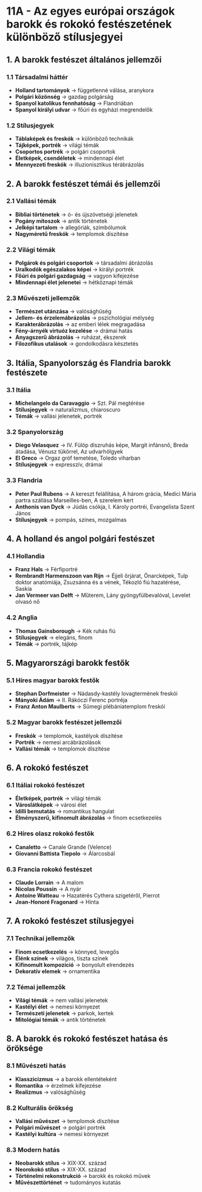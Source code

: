 # 11A - Az egyes európai országok barokk és rokokó festészetének különböző stílusjegyei

## 1. A barokk festészet általános jellemzői

### 1.1 Társadalmi háttér
- **Holland tartományok** → függetlenné válása, aranykora
- **Polgári közönség** → gazdag polgárság
- **Spanyol katolikus fennhatóság** → Flandriában
- **Spanyol királyi udvar** → főúri és egyházi megrendelők

### 1.2 Stílusjegyek
- **Táblaképek és freskók** → különböző technikák
- **Tájképek, portrék** → világi témák
- **Csoportos portrék** → polgári csoportok
- **Életképek, csendéletek** → mindennapi élet
- **Mennyezeti freskók** → illuzionisztikus térábrázolás

## 2. A barokk festészet témái és jellemzői

### 2.1 Vallási témák
- **Bibliai történetek** → ó- és újszövetségi jelenetek
- **Pogány mítoszok** → antik történetek
- **Jelképi tartalom** → allegóriák, szimbólumok
- **Nagyméretű freskók** → templomok díszítése

### 2.2 Világi témák
- **Polgárok és polgári csoportok** → társadalmi ábrázolás
- **Uralkodók egészalakos képei** → királyi portrék
- **Főúri és polgári gazdagság** → vagyon kifejezése
- **Mindennapi élet jelenetei** → hétköznapi témák

### 2.3 Művészeti jellemzők
- **Természet utánzása** → valósághűség
- **Jellem- és érzelemábrázolás** → pszichológiai mélység
- **Karakterábrázolás** → az emberi lélek megragadása
- **Fény-árnyék virtuóz kezelése** → drámai hatás
- **Anyagszerű ábrázolás** → ruházat, ékszerek
- **Filozofikus utalások** → gondolkodásra késztetés

## 3. Itália, Spanyolország és Flandria barokk festészete

### 3.1 Itália
- **Michelangelo da Caravaggio** → Szt. Pál megtérése
- **Stílusjegyek** → naturalizmus, chiaroscuro
- **Témák** → vallási jelenetek, portrék

### 3.2 Spanyolország
- **Diego Velasquez** → IV. Fülöp díszruhás képe, Margit infánsnő, Breda átadása, Vénusz tükörrel, Az udvarhölgyek
- **El Greco** → Orgaz gróf temetése, Toledo viharban
- **Stílusjegyek** → expresszív, drámai

### 3.3 Flandria
- **Peter Paul Rubens** → A kereszt felállítása, A három grácia, Medici Mária partra szállása Marseilles-ben, A szerelem kert
- **Anthonis van Dyck** → Júdás csókja, I. Károly portréi, Evangelista Szent János
- **Stílusjegyek** → pompás, színes, mozgalmas

## 4. A holland és angol polgári festészet

### 4.1 Hollandia
- **Franz Hals** → Férfiportré
- **Rembrandt Harmenszoon van Rijn** → Éjjeli őrjárat, Önarcképek, Tulp doktor anatómiája, Zsuzsánna és a vének, Tékozló fiú hazatérése, Saskia
- **Jan Vermeer van Delft** → Műterem, Lány gyöngyfülbevalóval, Levelet olvasó nő

### 4.2 Anglia
- **Thomas Gainsborough** → Kék ruhás fiú
- **Stílusjegyek** → elegáns, finom
- **Témák** → portrék, tájkép

## 5. Magyarországi barokk festők

### 5.1 Híres magyar barokk festők
- **Stephan Dorfmeister** → Nádasdy-kastély lovagtermének freskói
- **Mányoki Ádám** → II. Rákóczi Ferenc portréja
- **Franz Anton Maulberts** → Sümegi plébániatemplom freskói

### 5.2 Magyar barokk festészet jellemzői
- **Freskók** → templomok, kastélyok díszítése
- **Portrék** → nemesi arcábrázolások
- **Vallási témák** → templomok díszítése

## 6. A rokokó festészet

### 6.1 Itáliai rokokó festészet
- **Életképek, portrék** → világi témák
- **Városlátképek** → városi élet
- **Idilli bemutatás** → romantikus hangulat
- **Élményszerű, kifinomult ábrázolás** → finom ecsetkezelés

### 6.2 Híres olasz rokokó festők
- **Canaletto** → Canale Grande (Velence)
- **Giovanni Battista Tiepolo** → Álarcosbál

### 6.3 Francia rokokó festészet
- **Claude Lorrain** → A malom
- **Nicolas Poussin** → A nyár
- **Antoine Watteau** → Hazatérés Cythera szigetéről, Pierrot
- **Jean-Honoré Fragonard** → Hinta

## 7. A rokokó festészet stílusjegyei

### 7.1 Technikai jellemzők
- **Finom ecsetkezelés** → könnyed, levegős
- **Élénk színek** → világos, tiszta színek
- **Kifinomult kompozíció** → bonyolult elrendezés
- **Dekoratív elemek** → ornamentika

### 7.2 Témai jellemzők
- **Világi témák** → nem vallási jelenetek
- **Kastélyi élet** → nemesi környezet
- **Természeti jelenetek** → parkok, kertek
- **Mitológiai témák** → antik történetek

## 8. A barokk és rokokó festészet hatása és öröksége

### 8.1 Művészeti hatás
- **Klasszicizmus** → a barokk ellentéteként
- **Romantika** → érzelmek kifejezése
- **Realizmus** → valósághűség

### 8.2 Kulturális örökség
- **Vallási művészet** → templomok díszítése
- **Polgári művészet** → polgári portrék
- **Kastélyi kultúra** → nemesi környezet

### 8.3 Modern hatás
- **Neobarokk stílus** → XIX-XX. század
- **Neorokokó stílus** → XIX-XX. század
- **Történelmi rekonstrukció** → barokk és rokokó művek
- **Művészettörténet** → tudományos kutatás
